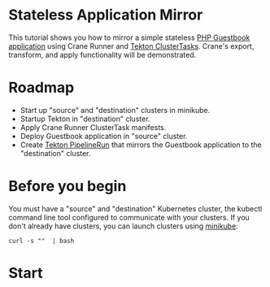 Stateless Application Mirror
============================

This tutorial shows you how to mirror a simple stateless
[PHP Guestbook application](https://kubernetes.io/docs/tutorials/stateless-application/guestbook/)
using Crane Runner and
[Tekton ClusterTasks](https://tekton.dev/docs/pipelines/tasks/#task-vs-clustertask).
Crane's export, transform, and apply functionality will be demonstrated.

# Roadmap

* Start up "source" and "destination" clusters in minikube.
* Startup Tekton in "destination" cluster.
* Apply Crane Runner ClusterTask manifests.
* Deploy Guestbook application in "source" cluster.
* Create [Tekton PipelineRun](https://tekton.dev/docs/pipelines/pipelineruns/)
    that mirrors the Guestbook application to the "destination" cluster.

# Before you begin

You must have a "source" and "destination" Kubernetes cluster, the kubectl
command line tool configured to communicate with your clusters. If you don't
already have clusters, you can launch clusters using
[minikube](https://minikube.sigs.k8s.io/docs/start/):

```shell
curl -s ""  | bash
```

# Start 
